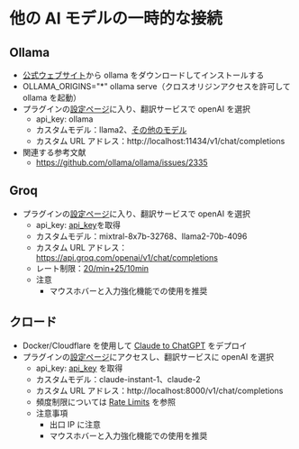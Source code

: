 # 他の AI モデルの一時的な接続

## Ollama

- [公式ウェブサイト](https://ollama.com/)から ollama をダウンロードしてインストールする
- OLLAMA_ORIGINS="\*" ollama serve（クロスオリジンアクセスを許可して ollama を起動）
- プラグインの[設定ページ](https://dash.immersivetranslate.com/#general)に入り、翻訳サービスで openAI を選択
  - api_key: ollama
  - カスタムモデル：llama2、[その他のモデル](https://ollama.com/library)
  - カスタム URL アドレス：http://localhost:11434/v1/chat/completions
- 関連する参考文献
  - https://github.com/ollama/ollama/issues/2335

## Groq

- プラグインの[設定ページ](https://dash.immersivetranslate.com/#general)に入り、翻訳サービスで openAI を選択
  - api_key: [api_key](https://console.groq.com/keys)を取得
  - カスタムモデル：mixtral-8x7b-32768、llama2-70b-4096
  - カスタム URL アドレス：https://api.groq.com/openai/v1/chat/completions
  - レート制限：[20/min+25/10min](https://console.groq.com/docs/rate-limits)
  - 注意
    - マウスホバーと入力強化機能での使用を推奨

## クロード

- Docker/Cloudflare を使用して [Claude to ChatGPT](https://github.com/jtsang4/claude-to-chatgpt) をデプロイ
- プラグインの[設定ページ](https://dash.immersivetranslate.com/#general)にアクセスし、翻訳サービスに openAI を選択
  - api_key: [api_key](https://www.nightfall.ai/ai-security-101/anthropic-claude-api-key) を取得
  - カスタムモデル：claude-instant-1、claude-2
  - カスタム URL アドレス：http://localhost:8000/v1/chat/completions
  - 頻度制限については [Rate Limits](https://docs.anthropic.com/claude/reference/rate-limits) を参照
  - 注意事項
    - 出口 IP に注意
    - マウスホバーと入力強化機能での使用を推奨
